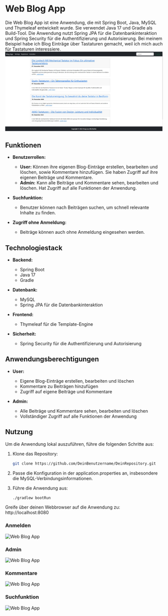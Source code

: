 # Web Blog App

Die Web Blog App ist eine Anwendung, die mit Spring Boot, Java, MySQL und Thymeleaf entwickelt wurde. Sie verwendet Java 17 und Gradle als Build-Tool. Die Anwendung nutzt Spring JPA für die Datenbankinteraktion und Spring Security für die Authentifizierung und Autorisierung.
Bei meinem Beispiel habe ich Blog Einträge über Tastaturen gemacht, weil ich mich auch für Tastaturen interessiere.
![Web Blog App](./images/blogapp.jpg)
## Funktionen

- **Benutzerrollen:**
    - **User:** Können ihre eigenen Blog-Einträge erstellen, bearbeiten und löschen, sowie Kommentare hinzufügen. Sie haben Zugriff auf ihre eigenen Beiträge und Kommentare.
    - **Admin:** Kann alle Beiträge und Kommentare sehen, bearbeiten und löschen. Hat Zugriff auf alle Funktionen der Anwendung.

- **Suchfunktion:**
    - Benutzer können nach Beiträgen suchen, um schnell relevante Inhalte zu finden.

- **Zugriff ohne Anmeldung:**
    - Beiträge können auch ohne Anmeldung eingesehen werden.

## Technologiestack

- **Backend:**
    - Spring Boot
    - Java 17
    - Gradle

- **Datenbank:**
    - MySQL
    - Spring JPA für die Datenbankinteraktion

- **Frontend:**
    - Thymeleaf für die Template-Engine

- **Sicherheit:**
    - Spring Security für die Authentifizierung und Autorisierung

## Anwendungsberechtigungen

- **User:**
    - Eigene Blog-Einträge erstellen, bearbeiten und löschen
    - Kommentare zu Beiträgen hinzufügen
    - Zugriff auf eigene Beiträge und Kommentare

- **Admin:**
    - Alle Beiträge und Kommentare sehen, bearbeiten und löschen
    - Vollständiger Zugriff auf alle Funktionen der Anwendung

## Nutzung

Um die Anwendung lokal auszuführen, führe die folgenden Schritte aus:

1. Klone das Repository:
   ```bash
   git clone https://github.com/DeinBenutzername/DeinRepository.git

2. Passe die Konfiguration in der application.properties an, insbesondere die MySQL-Verbindungsinformationen.

3. Führe die Anwendung aus:
    ```bash
    ./gradlew bootRun

Greife über deinen Webbrowser auf die Anwendung zu: http://localhost:8080

### Anmelden
![Web Blog App](./images/blogapp-anmelden.jpg)
### Admin
![Web Blog App](./images/blogapp-admin.jpg)
### Kommentare
![Web Blog App](./images/blogapp-kommentare.jpg)
### Suchfunktion
![Web Blog App](./images/blog-app-search.jpg)